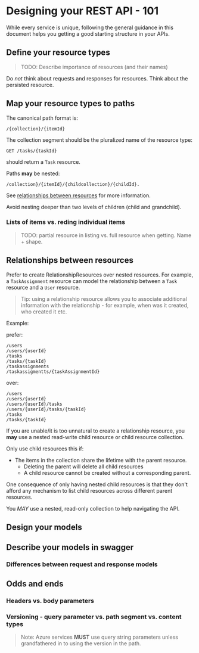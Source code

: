 # Designing your REST API - 101

While every service is unique, following the general guidance in this document helps you getting a good starting structure in your APIs.

## Define your resource types

> TODO: Describe importance of resources (and their names)

Do *not* think about requests and responses for resources. Think about the persisted resource.

## Map your resource types to paths

The canonical path format is:

    /{collection}/{itemId}

The collection segment should be the pluralized name of the resource type: 

    GET /tasks/{taskId}
    
should return a `Task` resource. 

Paths **may** be nested:

    /collection}/{itemId}/{childcollection}/{childId}.
    
See [relationships between resources](##Relationships) for more information.

Avoid nesting deeper than two levels of children (child and grandchild).

### Lists of items vs. reding individual items

> TODO: partial resource in listing vs. full resource when getting. Name + shape.

## Relationships between resources

Prefer to create RelationshipResources over nested resources. For example, a `TaskAssignment` resource can model the relationship between a `Task` resource and a `User` resource. 

> Tip: using a relationship resource allows you to associate additional information with the relationship - for example, when was it created, who created it etc.

Example:

prefer:

    /users
    /users/{userId}
    /tasks
    /tasks/{taskId}
    /taskassignments
    /taskassigmentts/{taskAssignmentId}

over:

    /users
    /users/{userId}
    /users/{userId}/tasks
    /users/{userId}/tasks/{taskId}
    /tasks
    /tasks/{taskId}

If you are unable/it is too unnatural to create a relationship resource, you **may** use a nested read-write child resource or child resource collection. 

Only use child resources this if:

- The items in the collection share the lifetime with the parent resource.
    - Deleting the parent will delete all child resources
    - A child resource cannot be created without a corresponding parent.
 
One consequence of only having nested child resources is that they don't afford any mechanism to list child resources across different parent resources. 

You *MAY* use a nested, read-only collection to help navigating the API. 

## Design your models

## Describe your models in swagger

### Differences between request and response models

## Odds and ends

### Headers vs. body parameters

### Versioning - query parameter vs. path segment vs. content types

> Note: Azure services **MUST** use query string parameters unless grandfathered in to using the version in the path.
